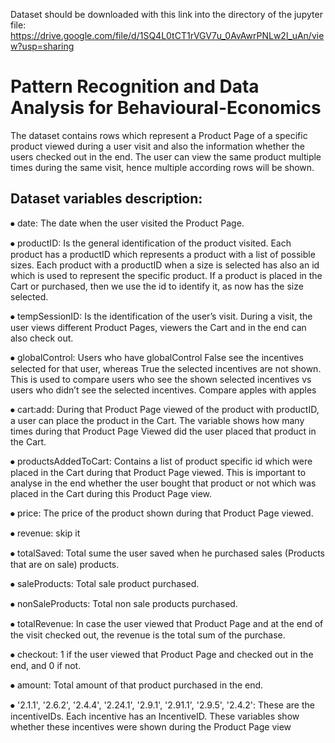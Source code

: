 Dataset should be downloaded with this link into the directory of the jupyter file:
https://drive.google.com/file/d/1SQ4L0tCT1rVGV7u_0AvAwrPNLw2l_uAn/view?usp=sharing

# Pattern Recognition and Data Analysis for Behavioural-Economics
The dataset contains rows which represent a Product Page of a specific product viewed during a user visit and also the information whether the users checked out in the end. The user can view  the same product multiple times during the same visit, hence multiple according rows will be shown.


## Dataset variables description:
⦁	date: The date when the user visited the Product Page.

⦁	productID: Is the general identification of the product visited. Each product has a productID which represents a product with a list of possible sizes. Each product with a productID when a size is selected has also an id which is used to represent the specific product. If a product is placed in the Cart or purchased, then we use the id to identify it, as now has the size selected.

⦁	tempSessionID: Is the identification of the user’s visit. During a visit, the user views different Product Pages, viewers the Cart and in the end can also check out. 

⦁	globalControl: Users who have globalControl False see the incentives selected for that user, whereas True the selected incentives are not shown. This is used to compare users who see the shown selected incentives vs users who didn’t see the selected incentives. Compare apples with apples

⦁	cart:add: During that  Product Page viewed of the product with productID, a user can place the product in the Cart. The variable shows how many times during that Product Page Viewed did the user placed that product in the Cart.

⦁	productsAddedToCart: Contains a list of product specific id which were placed in the Cart during that Product Page viewed. This is important to analyse in the end whether the user bought that product or not which was placed in the Cart during this Product Page view.

⦁	price: The price of the product shown during that Product Page viewed.

⦁	revenue: skip it

⦁	totalSaved: Total sume the user saved when he purchased sales (Products that are on sale) products.

⦁	saleProducts: Total sale product purchased.

⦁	nonSaleProducts: Total non sale products purchased.

⦁	totalRevenue:  In case the user viewed that Product Page and at the end of the visit checked out, the revenue is the total sum of the purchase.

⦁	checkout: 1 if the user viewed that Product Page and checked out in the end, and 0 if not.

⦁	amount: Total amount of that product purchased in the end.

⦁	'2.1.1', '2.6.2', '2.4.4', '2.24.1', '2.9.1', '2.91.1', '2.9.5', '2.4.2': These are the incentiveIDs. Each incentive has an IncentiveID. These variables show whether these incentives were shown during the Product Page view

 
